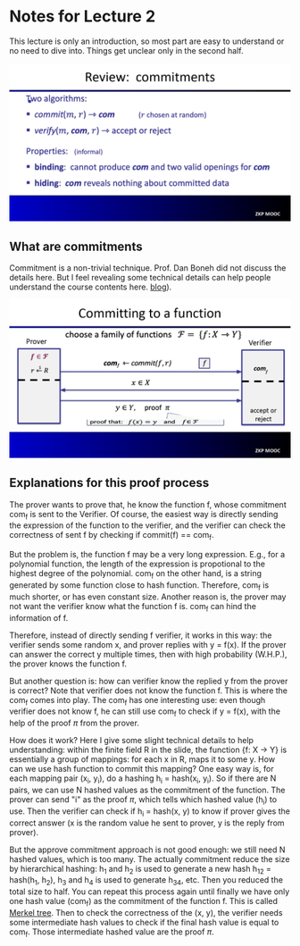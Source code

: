 # Notes for Lecture 2
This lecture is only an introduction, so most part are easy to understand or no need to dive into. Things get unclear only in the second half.

![slide40](./slides/Lecture2-40.jpg)
## What are commitments
Commitment is a non-trivial technique. Prof. Dan Boneh did not discuss the details here. But I feel revealing some technical details can help people understand the course contents here. [blog](https://medium.com/taipei-ethereum-meetup/commitment-primer-2194496f2185)).



![slide42](./slides/Lecture2-42.jpg)
## Explanations for this proof process
The prover wants to prove that, he know the function f, whose commitment com<sub>f</sub> is sent to the Verifier. Of course, the easiest way is directly sending the expression of the function to the verifier, and the verifier can check the correctness of sent f by checking if commit(f) == com<sub>f</sub>.

But the problem is, the function f may be a very long expression. E.g., for a polynomial function, the length of the expression is propotional to the highest degree of the polynomial. com<sub>f</sub> on the other hand, is a string generated by some function close to hash function. Therefore, com<sub>f</sub> is much shorter, or has even constant size. Another reason is, the prover may not want the verifier know what the function f is. com<sub>f</sub> can hind the information of f.

Therefore, instead of directly sending f verifier, it works in this way: the verifier sends some random x, and prover replies with y = f(x). If the prover can answer the correct y multiple times, then with high probability (W.H.P.), the prover knows the function f.

But another question is: how can verifier know the replied y from the prover is correct? Note that verifier does not know the function f. This is where the com<sub>f</sub> comes into play. The com<sub>f</sub> has one interesting use: even though verifier does not know f, he can still use com<sub>f</sub> to check if y = f(x), with the help of the proof $\pi$ from the prover. 

How does it work? Here I give some slight technical details to help understanding:
within the finite field R in the slide, the function {f: X -> Y} is essentially a group of mappings: for each x in R, maps it to some y. How can we use hash function to commit this mapping? One easy way is, for each mapping pair (x<sub>i</sub>, y<sub>i</sub>), do a hashing h<sub>i</sub> = hash(x<sub>i</sub>, y<sub>i</sub>). So if there are N pairs, we can use N hashed values as the commitment of the function. The prover can send "i" as the proof $\pi$, which tells which hashed value (h<sub>i</sub>) to use. Then the verifier can check if h<sub>i</sub> = hash(x, y) to know if prover gives the correct answer (x is the random value he sent to prover, y is the reply from prover).

But the approve commitment approach is not good enough: we still need N hashed values, which is too many. The actually commitment reduce the size by hierarchical hashing: h<sub>1</sub> and h<sub>2</sub> is used to generate a new hash h<sub>12</sub> = hash(h<sub>1</sub>, h<sub>2</sub>), h<sub>3</sub> and h<sub>4</sub> is used to generate h<sub>34</sub>, etc. Then you reduced the total size to half. You can repeat this process again until finally we have only one hash value (com<sub>f</sub>) as the commitment of the function f. This is called [Merkel tree](https://en.wikipedia.org/wiki/Merkle_tree). Then to check the correctness of the (x, y), the verifier needs some intermediate hash values to check if the final hash value is equal to com<sub>f</sub>. Those intermediate hashed value are the proof $\pi$.


